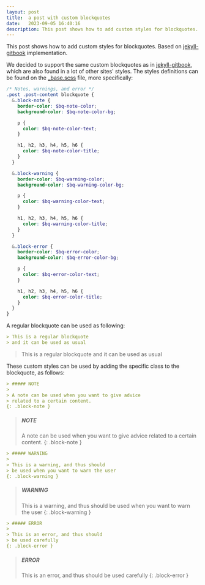 ```yaml
---
layout: post
title:  a post with custom blockquotes
date:   2023-09-05 16:40:16
description: This post shows how to add custom styles for blockquotes.
---
```


This post shows how to add custom styles for blockquotes. Based on [jekyll-gitbook](https://github.com/sighingnow/jekyll-gitbook) implementation.

We decided to support the same custom blockquotes as in [jekyll-gitbook](https://sighingnow.github.io/jekyll-gitbook/jekyll/2022-06-30-tips_warnings_dangers.html), which are also found in a lot of other sites' styles. The styles definitions can be found on the [_base.scss](https://github.com/imkaywu/minimal-folio/blob/master/_sass/_base.scss) file, more specifically:

```scss
/* Notes, warnings, and error */
.post .post-content blockquote {
  &.block-note {
    border-color: $bq-note-color;
    background-color: $bq-note-color-bg;

    p {
      color: $bq-note-color-text;
    }

    h1, h2, h3, h4, h5, h6 {
      color: $bq-note-color-title;
    }
  }

  &.block-warning {
    border-color: $bq-warning-color;
    background-color: $bq-warning-color-bg;

    p {
      color: $bq-warning-color-text;
    }

    h1, h2, h3, h4, h5, h6 {
      color: $bq-warning-color-title;
    }
  }

  &.block-error {
    border-color: $bq-error-color;
    background-color: $bq-error-color-bg;

    p {
      color: $bq-error-color-text;
    }

    h1, h2, h3, h4, h5, h6 {
      color: $bq-error-color-title;
    }
  }
}
```

A regular blockquote can be used as following:

```markdown
> This is a regular blockquote
> and it can be used as usual
```

> This is a regular blockquote
> and it can be used as usual

These custom styles can be used by adding the specific class to the blockquote, as follows:

```markdown
> ##### NOTE
>
> A note can be used when you want to give advice
> related to a certain content.
{: .block-note }
```

> ##### NOTE
>
> A note can be used when you want to give advice
> related to a certain content.
{: .block-note }

```markdown
> ##### WARNING
>
> This is a warning, and thus should
> be used when you want to warn the user
{: .block-warning }
```

> ##### WARNING
>
> This is a warning, and thus should
> be used when you want to warn the user
{: .block-warning }

```markdown
> ##### ERROR
>
> This is an error, and thus should
> be used carefully
{: .block-error }
```

> ##### ERROR
>
> This is an error, and thus should
> be used carefully
{: .block-error }
